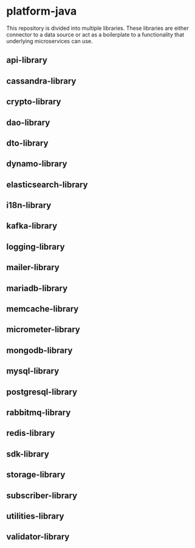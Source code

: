 # platform-java

This repository is divided into multiple libraries. These libraries are either connector to a data source or act as a 
boilerplate to a functionality that underlying microservices can use.

## api-library

## cassandra-library

## crypto-library

## dao-library

## dto-library

## dynamo-library

## elasticsearch-library

## i18n-library

## kafka-library

## logging-library

## mailer-library

## mariadb-library

## memcache-library

## micrometer-library

## mongodb-library

## mysql-library

## postgresql-library

## rabbitmq-library

## redis-library

## sdk-library

## storage-library

## subscriber-library

## utilities-library

## validator-library